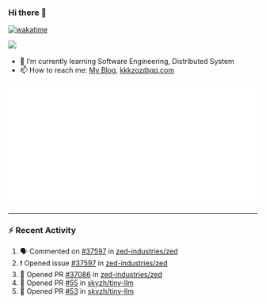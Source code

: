 ### Hi there 👋

[![wakatime](https://wakatime.com/badge/user/3d3cd454-4851-419e-ab98-0f85a4d69dbf.svg)](https://wakatime.com/@3d3cd454-4851-419e-ab98-0f85a4d69dbf)

![](https://komarev.com/ghpvc/?username=kkkzoz&color=green)

- 🌱 I’m currently learning Software Engineering, Distributed System
- 📫 How to reach me: [My Blog](https://blog.kkkzoz.top/), <kkkzoz@qq.com>

![](https://raw.githubusercontent.com/kkkzoz/github-stats/actions_branch/generated_images/languages.svg)

---

### :zap: Recent Activity

<!--START_SECTION:activity-->
1. 🗣 Commented on [#37597](https://github.com/zed-industries/zed/issues/37597#issuecomment-3256661460) in [zed-industries/zed](https://github.com/zed-industries/zed)
2. ❗ Opened issue [#37597](https://github.com/zed-industries/zed/issues/37597) in [zed-industries/zed](https://github.com/zed-industries/zed)
3. 💪 Opened PR [#37086](https://github.com/zed-industries/zed/pull/37086) in [zed-industries/zed](https://github.com/zed-industries/zed)
4. 💪 Opened PR [#55](https://github.com/skyzh/tiny-llm/pull/55) in [skyzh/tiny-llm](https://github.com/skyzh/tiny-llm)
5. 💪 Opened PR [#53](https://github.com/skyzh/tiny-llm/pull/53) in [skyzh/tiny-llm](https://github.com/skyzh/tiny-llm)
<!--END_SECTION:activity-->

<!--
**KKKZOZ/KKKZOZ** is a ✨ _special_ ✨ repository because its `README.md` (this file) appears on your GitHub profile.

Here are some ideas to get you started:

- 🔭 I’m currently working on ...
- 🌱 I’m currently learning ...
- 👯 I’m looking to collaborate on ...
- 🤔 I’m looking for help with ...
- 💬 Ask me about ...
- 📫 How to reach me: ...
- 😄 Pronouns: ...
- ⚡ Fun fact: ...
-->
